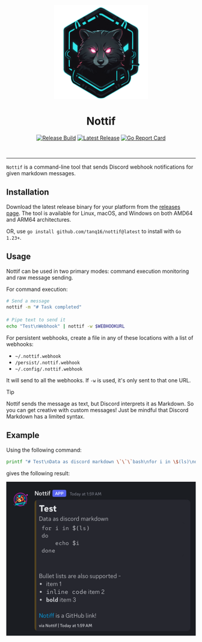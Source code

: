 <p align="center">
  <img src=".github/assets/logo.png" alt="NOTTIF Logo" width="250"/>
</p>

<h1 align="center">Nottif</h1>

<p align="center">
  <a href="https://github.com/tanq16/nottif/actions/workflows/release.yml"><img src="https://github.com/tanq16/nottif/actions/workflows/release.yml/badge.svg" alt="Release Build"></a>&nbsp;<a href="https://github.com/tanq16/nottif/releases/latest"><img src="https://img.shields.io/github/v/release/tanq16/nottif" alt="Latest Release"></a>&nbsp;<a href="https://goreportcard.com/report/github.com/tanq16/nottif"><img src="https://goreportcard.com/badge/github.com/tanq16/nottif" alt="Go Report Card"></a>
</p><br>

---

`Nottif` is a command-line tool that sends Discord webhook notifications for given markdown messages.

## Installation

Download the latest release binary for your platform from the [releases page](https://github.com/tanq16/nottif/releases). The tool is available for Linux, macOS, and Windows on both AMD64 and ARM64 architectures.

OR, use `go install github.com/tanq16/nottif@latest` to install with `Go 1.23+`.

## Usage

Nottif can be used in two primary modes: command execution monitoring and raw message sending.

For command execution:

```bash
# Send a message
nottif -m "# Task completed"

# Pipe text to send it
echo "Test\nWebhook" | nottif -w $WEBHOOKURL
```

For persistent webhooks, create a file in any of these locations with a list of webhooks:

- `~/.nottif.webhook`
- `/persist/.nottif.webhook`
- `~/.config/.nottif.webhook`

It will send to all the webhooks. If `-w` is used, it's only sent to that one URL.

> [!TIP]
> Nottif sends the message as text, but Discord interprets it as Markdown. So you can get creative with custom messages! Just be mindful that Discord Markdown has a limited syntax.

## Example

Using the following command:

```bash
printf "# Test\nData as discord markdown \`\`\`bash\nfor i in \$(ls)\ndo\n    echo \$i\ndone\n\`\`\`\n\nBullet lists are also supported -\n- item 1\n- \`inline code\` item 2\n- **bold** item 3\n\n[Notiff](https://github.com/tanq16/nottif) is a GitHub link\!" | nottif
```

gives the following result:

<img src=".github/assets/example.png" width="600">
